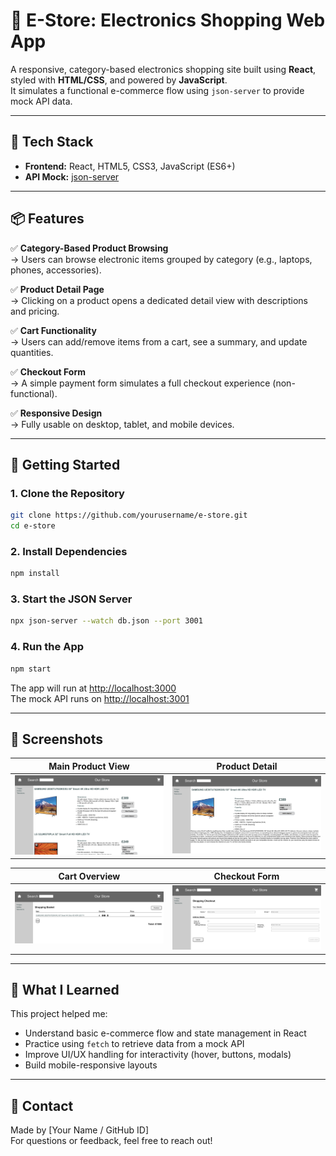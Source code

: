 # 🛒 E-Store: Electronics Shopping Web App

A responsive, category-based electronics shopping site built using **React**, styled with **HTML/CSS**, and powered by **JavaScript**.  
It simulates a functional e-commerce flow using `json-server` to provide mock API data.

---

## 🔧 Tech Stack

- **Frontend:** React, HTML5, CSS3, JavaScript (ES6+)
- **API Mock:** [json-server](https://github.com/typicode/json-server)

---

## 📦 Features

✅ **Category-Based Product Browsing**  
→ Users can browse electronic items grouped by category (e.g., laptops, phones, accessories).

✅ **Product Detail Page**  
→ Clicking on a product opens a dedicated detail view with descriptions and pricing.

✅ **Cart Functionality**  
→ Users can add/remove items from a cart, see a summary, and update quantities.

✅ **Checkout Form**  
→ A simple payment form simulates a full checkout experience (non-functional).

✅ **Responsive Design**  
→ Fully usable on desktop, tablet, and mobile devices.

---

## 🚀 Getting Started

### 1. Clone the Repository
```bash
git clone https://github.com/yourusername/e-store.git
cd e-store
```

### 2. Install Dependencies
```bash
npm install
```

### 3. Start the JSON Server
```bash
npx json-server --watch db.json --port 3001
```

### 4. Run the App
```bash
npm start
```

The app will run at [http://localhost:3000](http://localhost:3000)  
The mock API runs on [http://localhost:3001](http://localhost:3001)

---

## 📸 Screenshots

| Main Product View | Product Detail |
|------------------|----------------|
| ![](./images/1.png) | ![](./images/2.png) |

| Cart Overview | Checkout Form |
|----------------|----------------|
| ![](./images/3.png) | ![](./images/4.png) |

---

## 🎯 What I Learned

This project helped me:
- Understand basic e-commerce flow and state management in React
- Practice using `fetch` to retrieve data from a mock API
- Improve UI/UX handling for interactivity (hover, buttons, modals)
- Build mobile-responsive layouts

---

## 💬 Contact

Made by [Your Name / GitHub ID]  
For questions or feedback, feel free to reach out!

